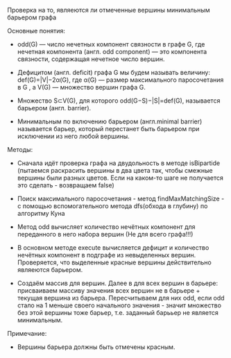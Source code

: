 Проверка на то, являеются ли отмеченные вершины минимальным барьером графа

Основные понятия:
* odd(G) — число нечетных компонент связности в графе G, где нечетная компонента (англ. odd component) — это компонента связности, содержащая нечетное число вершин.
* Дефицитом (англ. deficit) графа G мы будем называть величину: def(G)=|V|−2α(G), где α(G) — размер максимального паросочетания в G
, а V(G) — множество вершин графа G.
* Множество S⊂V(G), для которого odd(G−S)−|S|=def(G), называется барьером (англ. barrier).

* Минимальным по включению барьером (англ.minimal barrier) называется барьер, который перестанет быть барьером при исключении из него любой вершины.

Методы:
* Сначала идёт проверка графа на двудольность в методе isBipartide (пытаемся раскрасить вершины в два цвета так, чтобы смежные вершины были разных цветов. Если на каком-то шаге не получается это сделать - возвращаем false)

* Поиск максимального паросочетания - метод findMaxMatchingSize - с помощью вспомогательного метода dfs(обхода в глубину) по алгоритму Куна
* Метод odd вычисляет количество нечётных компонент для переданного в него набора вершин (Не для всего графа!!!)
* В основном методе execute вычисляется дефицит и количество нечётных компонент в подграфе из невыделенных вершин. Проверяется, что выделенные красные вершины действительно являеются барьером.
* Создаём массив для вершин. Далее в для всех вершин в барьере: присваиваем массиву значения всех вершин не в барьере + текущая вершина из барьера. Пересчитываем для них odd, если odd стало на 1 меньше своего начального значения - значит множество без этой вершины тоже барьер, т.е. заданный барььер не является минимальным.

Примечание:
* Вершины барьера должны быть отмечены красным.